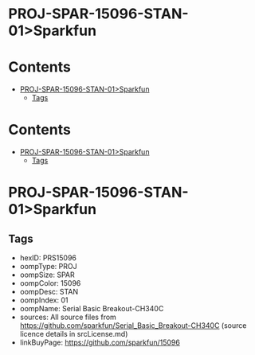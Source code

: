 
PROJ-SPAR-15096-STAN-01>Sparkfun
================================

Contents
========

* [PROJ-SPAR-15096-STAN-01>Sparkfun](#proj-spar-15096-stan-01sparkfun)
	* [Tags](#tags)

Contents
========

* [PROJ-SPAR-15096-STAN-01>Sparkfun](#proj-spar-15096-stan-01sparkfun)
	* [Tags](#tags)

# PROJ-SPAR-15096-STAN-01>Sparkfun

## Tags

- hexID: PRS15096
- oompType: PROJ
- oompSize: SPAR
- oompColor: 15096
- oompDesc: STAN
- oompIndex: 01
- oompName: Serial Basic Breakout-CH340C
- sources: All source files from https://github.com/sparkfun/Serial_Basic_Breakout-CH340C (source licence details in srcLicense.md)
- linkBuyPage: https://github.com/sparkfun/15096
